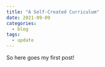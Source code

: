 ```yaml
---
title: "A Self-Created Curriculum"
date: 2021-09-09
categories:
  - blog
tags:
  - update
---
```


So here goes my first post!
